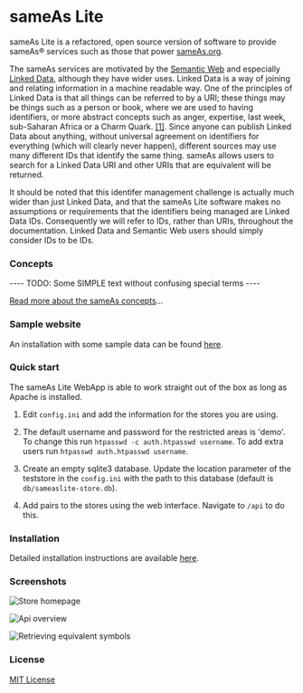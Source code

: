 # sameAs Lite

sameAs Lite is a refactored, open source version of software to provide sameAs&reg; services such as those that power [sameAs.org](http://sameas.org/).

The sameAs services are motivated by the [Semantic Web](https://en.wikipedia.org/wiki/Semantic_Web) and especially [Linked Data](http://linkeddata.org/), although they have wider uses.
Linked Data is a way of joining and relating information in a machine readable way.
One of the principles of Linked Data is that all things can be referred to by a URI; these things may be things such as a person or book, where we are used to having identifiers, or more abstract concepts such as anger, expertise, last week, sub-Saharan Africa or a Charm Quark. [[1]](http://www.w3.org/DesignIssues/LinkedData.html).
Since anyone can publish Linked Data about anything, without universal agreement on identifiers for everything (which will clearly never happen), different sources may use many different IDs that identify the same thing.
sameAs allows users to search for a Linked Data URI and other URIs that are equivalent will be returned.

It should be noted that this identifer management challenge is actually much wider than just Linked Data, and that the sameAs Lite software makes no assumptions or requirements that the identifiers being managed are Linked Data IDs.
Consequently we will refer to IDs, rather than URIs, throughout the documentation.
Linked Data and Semantic Web users should simply consider IDs to be IDs.



### Concepts

---- TODO: Some SIMPLE text without confusing special terms ----

[Read more about the sameAs concepts](#)...


### Sample website

An installation with some sample data can be found [here](#).


### Quick start

The sameAs Lite WebApp is able to work straight out of the box as long as Apache is installed.

1. Edit `config.ini` and add the information for the stores you are using.

2. The default username and password for the restricted areas is 'demo'. To change this run `htpasswd -c auth.htpasswd username`. To add extra users run `htpasswd auth.htpasswd username`.

3. Create an empty sqlite3 database. Update the location parameter of the teststore in the `config.ini` with the path to this database (default is `db/sameaslite-store.db`).

4. Add pairs to the stores using the web interface. Navigate to `/api` to do this.


### Installation

Detailed installation instructions are available [here](#).


### Screenshots

![Store homepage](/path/to/img.jpg)

![Api overview](/path/to/img.jpg)

![Retrieving equivalent symbols](/path/to/img.jpg)


### License

[MIT License](./LICENSE)